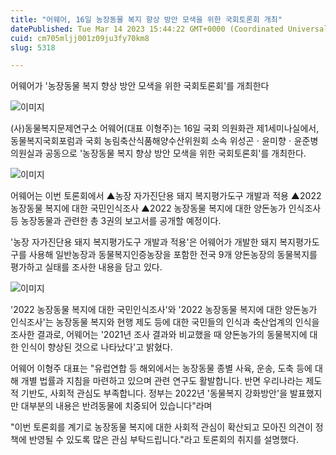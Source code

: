 ```yaml
---
title: "어웨어, 16일 농장동물 복지 향상 방안 모색을 위한 국회토론회 개최"
datePublished: Tue Mar 14 2023 15:44:22 GMT+0000 (Coordinated Universal Time)
cuid: cm705mljj001z09ju3fy70km8
slug: 5318

---
```



어웨어가 '농장동물 복지 향상 방안 모색을 위한 국회토론회'를 개최한다

![이미지](https://cdn.hashnode.com/res/hashnode/image/upload/v1739258532904/b28b3b7d-bdfd-4934-96a5-acb1f652b403.jpeg)

(사)동물복지문제연구소 어웨어(대표 이형주)는 16일 국회 의원화관 제1세미나실에서, 동물복지국회포럼과 국회 농림축산식품해양수산위원회 소속 위성곤ㆍ윤미향ㆍ윤준병 의원실과 공동으로 '농장동물 복지 향상 방안 모색을 위한 국회토론회'를 개최한다.

![이미지](https://cdn.hashnode.com/res/hashnode/image/upload/v1739258535156/1244f0ad-0ecd-436e-8b02-bf577ffbcf13.jpeg)

어웨어는 이번 토론회에서 ▲농장 자가진단용 돼지 복지평가도구 개발과 적용 ▲2022 농장동물 복지에 대한 국민인식조사 ▲2022 농장동물 복지에 대한 양돈농가 인식조사 등 농장동물과 관련한 총 3권의 보고서를 공개할 예정이다.

'농장 자가진단용 돼지 복지평가도구 개발과 적용'은 어웨어가 개발한 돼지 복지평가도구를 사용해 일반농장과 동물복지인증농장을 포함한 전국 9개 양돈농장의 동물복지를 평가하고 실태를 조사한 내용을 담고 있다.

![이미지](https://cdn.hashnode.com/res/hashnode/image/upload/v1739258537281/676a0605-94b5-4a21-9382-6956981cd185.jpeg)

'2022 농장동물 복지에 대한 국민인식조사'와 '2022 농장동물 복지에 대한 양돈농가 인식조사'는 농장동물 복지와 현행 제도 등에 대한 국민들의 인식과 축산업계의 인식을 조사한 결과로, 어웨어는 '2021년 조사 결과와 비교했을 때 양돈농가의 동물복지에 대한 인식이 향상된 것으로 나타났다'고 밝혔다.

어웨어 이형주 대표는 "유럽연합 등 해외에서는 농장동물 종별 사육, 운송, 도축 등에 대해 개별 법률과 지침을 마련하고 있으며 관련 연구도 활발합니다. 반면 우리나라는 제도적 기반도, 사회적 관심도 부족합니다. 정부는 2022년 '동물복지 강화방안'을 발표했지만 대부분의 내용은 반려동물에 치중되어 있습니다"라며

"이번 토론회를 계기로 농장동물 복지에 대한 사회적 관심이 확산되고 모아진 의견이 정책에 반영될 수 있도록 많은 관심 부탁드립니다."라고 토론회의 취지를 설명했다.